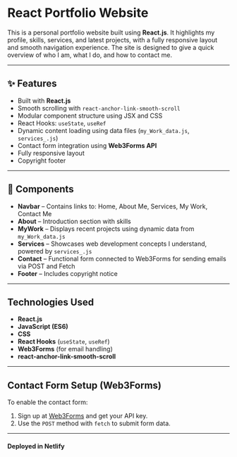 #  React Portfolio Website

This is a personal portfolio website built using **React.js**. It highlights my profile, skills, services, and latest projects, with a fully responsive layout and smooth navigation experience. The site is designed to give a quick overview of who I am, what I do, and how to contact me.

---

## ✨ Features

- Built with **React.js**
- Smooth scrolling with `react-anchor-link-smooth-scroll`
- Modular component structure using JSX and CSS
- React Hooks: `useState`, `useRef`
- Dynamic content loading using data files (`my_Work_data.js`, `services_.js`)
- Contact form integration using **Web3Forms API**
- Fully responsive layout
- Copyright footer

---

## 📁 Components

- **Navbar** – Contains links to: Home, About Me, Services, My Work, Contact Me
- **About** – Introduction section with skills
- **MyWork** – Displays recent projects using dynamic data from `my_Work_data.js`
- **Services** – Showcases web development concepts I understand, powered by `services_.js`
- **Contact** – Functional form connected to Web3Forms for sending emails via POST and Fetch
- **Footer** – Includes copyright notice

---

##  Technologies Used

- **React.js**
- **JavaScript (ES6)**
- **CSS**
- **React Hooks** (`useState`, `useRef`)
- **Web3Forms** (for email handling)
- **react-anchor-link-smooth-scroll**

---

## Contact Form Setup (Web3Forms)

To enable the contact form:
1. Sign up at [Web3Forms](https://web3forms.com) and get your API key.
2. Use the `POST` method with `fetch` to submit form data.

---


#### Deployed in Netlify
